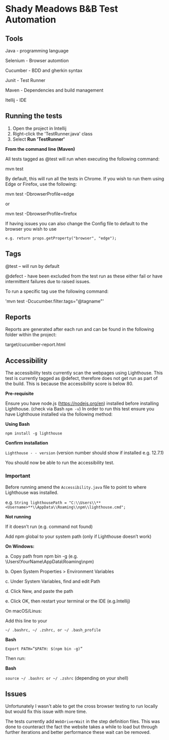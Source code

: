 # Shady Meadows B&B Test Automation

## Tools

Java - programming language

Selenium - Browser automtion

Cucumber - BDD and gherkin syntax

Junit - Test Runner

Maven - Dependencies and build management

Itellij - IDE

## Running the tests

1. Open the project in Intellij
2. Right-click the 'TestRunner.java' class
3. Select **Run 'TestRunner'**
 
**From the command line (Maven)**

All tests tagged as @test will run when executing the following command:

mvn test

By default, this will run all the tests in Chrome. If you wish to run them using Edge or Firefox, use the following:

mvn test -DbrowserProfile=edge

or

mvn test -DbrowserProfile=firefox

If having issues you can also change the Config file to default to the browser you wish to use

```e.g. return props.getProperty("browser", "edge");```

## Tags

@test – will run by default

@defect - have been excluded from the test run as these either fail or have intermittent failures due to raised issues.

To run a specific tag use the following command:

'mvn test -Dcucumber.filter.tags="@tagname"'

## Reports

Reports are generated after each run and can be found in the following folder within the project:

target/cucumber-report.html

## Accessibility

The accessibility tests currently scan the webpages using Lighthouse. This test is currently tagged as @defect, therefore does not get run as part of the build. This is because the accessibility score is below 80.

**Pre-requisite**

Ensure you have node.js (https://nodejs.org/en) installed before installing Lighthouse. (check via Bash ```npm -v```)
In order to run this test ensure you have Lighthouse installed via the following method:

**Using Bash**

```npm install -g lighthouse```

**Confirm installation**

```Lighthouse - - version``` (version number should show if installed e.g. 12.7.1)

You should now be able to run the accessibility test.

### Important

Before running amend the ```Accessibility.java``` file to point to where Lighthouse was installed. 

e.g. ```String lighthousePath = "C:\\Users\\**<Username>**\\AppData\\Roaming\\npm\\lighthouse.cmd";```

**Not running**

If it doesn’t run (e.g. command not found)

Add npm global to your system path (only if Lighthouse doesn’t work)

**On Windows:**

a.	Copy path from npm bin -g (e.g. \Users\YourName\AppData\Roaming\npm)

b.	Open System Properties > Environment Variables

c.	Under System Variables, find and edit Path

d.	Click New, and paste the path

e.	Click OK, then restart your terminal or the IDE (e.g.Intellij)

On macOS/Linus:

Add this line to your

```~/ .bashrc, ~/ .zshrc, or ~/ .bash_profile```

**Bash**

```Export PATH=”$PATH: $(npm bin -g)”```

Then run:

**Bash**

```source ~/ .bashrc or ~/ .zshrc``` (depending on your shell) 

## Issues

Unfortunately I wasn't able to get the cross browser testing to run locally but would fix this issue with more time.

The tests currently add ```WebDriverWait``` in the step definition files. This was done to counteract the fact the website takes a while to load but through further iterations and better performance these wait can be removed.
